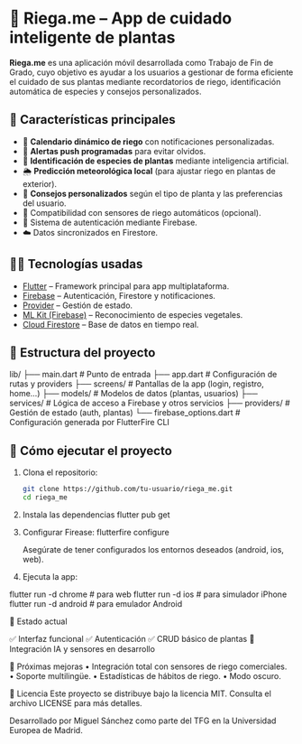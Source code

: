 # 🌱 Riega.me – App de cuidado inteligente de plantas

**Riega.me** es una aplicación móvil desarrollada como Trabajo de Fin de Grado, cuyo objetivo es ayudar a los usuarios a gestionar de forma eficiente el cuidado de sus plantas mediante recordatorios de riego, identificación automática de especies y consejos personalizados.

## 📱 Características principales

- 📆 **Calendario dinámico de riego** con notificaciones personalizadas.
- 🔔 **Alertas push programadas** para evitar olvidos.
- 🤖 **Identificación de especies de plantas** mediante inteligencia artificial.
- 🌦️ **Predicción meteorológica local** (para ajustar riego en plantas de exterior).
- 🌿 **Consejos personalizados** según el tipo de planta y las preferencias del usuario.
- 📡 Compatibilidad con sensores de riego automáticos (opcional).
- 🔐 Sistema de autenticación mediante Firebase.
- ☁️ Datos sincronizados en Firestore.

## 🧑‍💻 Tecnologías usadas

- [Flutter](https://flutter.dev/) – Framework principal para app multiplataforma.
- [Firebase](https://firebase.google.com/) – Autenticación, Firestore y notificaciones.
- [Provider](https://pub.dev/packages/provider) – Gestión de estado.
- [ML Kit (Firebase)](https://firebase.google.com/products/ml) – Reconocimiento de especies vegetales.
- [Cloud Firestore](https://firebase.google.com/docs/firestore) – Base de datos en tiempo real.

## 🔧 Estructura del proyecto
lib/
├── main.dart                # Punto de entrada
├── app.dart                 # Configuración de rutas y providers
├── screens/                 # Pantallas de la app (login, registro, home…)
├── models/                  # Modelos de datos (plantas, usuarios)
├── services/                # Lógica de acceso a Firebase y otros servicios
├── providers/              # Gestión de estado (auth, plantas)
└── firebase_options.dart    # Configuración generada por FlutterFire CLI

## 🚀 Cómo ejecutar el proyecto

1. Clona el repositorio:

   ```bash
   git clone https://github.com/tu-usuario/riega_me.git
   cd riega_me
   
2. Instala las dependencias
   flutter pub get

3. Configurar Firease:
   flutterfire configure

   Asegúrate de tener configurados los entornos deseados (android, ios, web).

4. Ejecuta la app:

  flutter run -d chrome           # para web
  flutter run -d ios              # para simulador iPhone
  flutter run -d android          # para emulador Android

  📌 Estado actual

✅ Interfaz funcional
✅ Autenticación
✅ CRUD básico de plantas
🚧 Integración IA y sensores en desarrollo

🧪 Próximas mejoras
	•	Integración total con sensores de riego comerciales.
	•	Soporte multilingüe.
	•	Estadísticas de hábitos de riego.
	•	Modo oscuro.

📄 Licencia
Este proyecto se distribuye bajo la licencia MIT. Consulta el archivo LICENSE para más detalles.

Desarrollado por Miguel Sánchez como parte del TFG en la Universidad Europea de Madrid.
   
